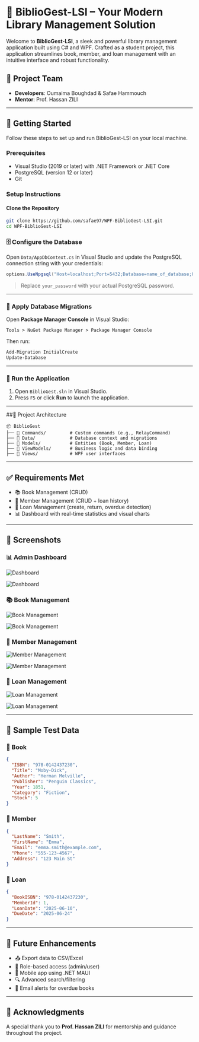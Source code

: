 
#  🌟  BiblioGest-LSI – Your Modern Library Management Solution

Welcome to **BiblioGest-LSI**, a sleek and powerful library management application built using C# and WPF. Crafted as a student project, this application streamlines book, member, and loan management with an intuitive interface and robust functionality.

## 👥 Project Team

- **Developers**: Oumaima Boughdad & Safae Hammouch  
- **Mentor**: Prof. Hassan ZILI

---

## 🚀 Getting Started

Follow these steps to set up and run BiblioGest-LSI on your local machine.

### Prerequisites

- Visual Studio (2019 or later) with .NET Framework or .NET Core
- PostgreSQL (version 12 or later)
- Git

### Setup Instructions

#### Clone the Repository

```bash
git clone https://github.com/safae97/WPF-BiblioGest-LSI.git
cd WPF-BiblioGest-LSI
```

### 🗄️ Configure the Database

Open `Data/AppDbContext.cs` in Visual Studio and update the PostgreSQL connection string with your credentials:

```csharp
options.UseNpgsql("Host=localhost;Port=5432;Database=name_of_database;Username=postgres;Password=your_password");
```

> Replace `your_password` with your actual PostgreSQL password.

---

### 🧱  Apply Database Migrations

Open **Package Manager Console** in Visual Studio:

```
Tools > NuGet Package Manager > Package Manager Console
```

Then run:

```powershell
Add-Migration InitialCreate
Update-Database
```

---

### 🏃 Run the Application

1. Open `BiblioGest.sln` in Visual Studio.
2. Press `F5` or click **Run** to launch the application.

---

##📁 Project Architecture

```
📦 BiblioGest
├── 📁 Commands/         # Custom commands (e.g., RelayCommand)
├── 📁 Data/             # Database context and migrations
├── 📁 Models/           # Entities (Book, Member, Loan)
├── 📁 ViewModels/       # Business logic and data binding
├── 📁 Views/            # WPF user interfaces
```

---

## ✅  Requirements Met

* 📚 Book Management (CRUD)
* 👤 Member Management (CRUD + loan history)
* 📅 Loan Management (create, return, overdue detection)
* 📊 Dashboard with real-time statistics and visual charts

---

## 📸 Screenshots



### 📊 Admin Dashboard

![Dashboard](Images\admindah1.png)


![Dashboard](Images\admindash2.png)


### 📚 Book Management

![Book Management](Images\book1.png)


![Book Management](Images\book2.png)


### 👤 Member Management

![Member Management](Images/clients1.png)


![Member Management](Images/client2.png)


### 📅 Loan Management

![Loan Management](Images/loan1.png)


![Loan Management](Images/loan2.png)


---

## 🧪 Sample Test Data

### 📘 Book

```json
{
  "ISBN": "978-0142437230",
  "Title": "Moby-Dick",
  "Author": "Herman Melville",
  "Publisher": "Penguin Classics",
  "Year": 1851,
  "Category": "Fiction",
  "Stock": 5
}
```

### 👤 Member

```json
{
  "LastName": "Smith",
  "FirstName": "Emma",
  "Email": "emma.smith@example.com",
  "Phone": "555-123-4567",
  "Address": "123 Main St"
}
```

### 📅 Loan

```json
{
  "BookISBN": "978-0142437230",
  "MemberId": 1,
  "LoanDate": "2025-06-10",
  "DueDate": "2025-06-24"
}
```

---


## 🔮 Future Enhancements

* 📤 Export data to CSV/Excel
* 🔐 Role-based access (admin/user)
* 📱 Mobile app using .NET MAUI
* 🔍 Advanced search/filtering
* 📧 Email alerts for overdue books

---

## 🙌 Acknowledgments

A special thank you to **Prof. Hassan ZILI** for mentorship and guidance throughout the project.

```
